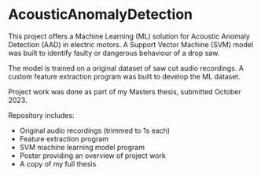 # AcousticAnomalyDetection

This project offers a Machine Learning (ML) solution for Acoustic Anomaly Detection (AAD) in electric motors.
A Support Vector Machine (SVM) model was built to identify faulty or dangerous behaviour of a drop saw.

The model is trained on a original dataset of saw cut audio recordings.
A custom feature extraction program was built to develop the ML dataset.

Project work was done as part of my Masters thesis, submitted October 2023.  

Repository includes:
 - Original audio recordings (trimmed to 1s each)
 - Feature extraction program 
 - SVM machine learning model program
 - Poster providing an overview of project work
 - A copy of my full thesis
